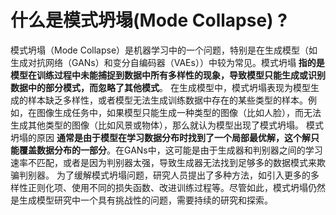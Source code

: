 # 什么是模式坍塌(Mode Collapse) ?

模式坍塌（Mode Collapse）是机器学习中的一个问题，特别是在生成模型（如生成对抗网络（GANs）和变分自编码器（VAEs））中较为常见。模式坍塌 **指的是模型在训练过程中未能捕捉到数据中所有多样性的现象，导致模型只能生成或识别数据中的部分模式，而忽略了其他模式**。
在生成模型中，模式坍塌表现为模型生成的样本缺乏多样性，或者模型无法生成训练数据中存在的某些类型的样本。例如，在图像生成任务中，如果模型只能生成一种类型的图像（比如人脸），而无法生成其他类型的图像（比如风景或物体），那么就认为模型出现了模式坍塌。
模式坍塌的原因 **通常是由于模型在学习数据分布时找到了一个局部最优解，这个解只能覆盖数据分布的一部分**。在GANs中，这可能是由于生成器和判别器之间的学习速率不匹配，或者是因为判别器太强，导致生成器无法找到足够多的数据模式来欺骗判别器。
为了缓解模式坍塌问题，研究人员提出了多种方法，如引入更多的多样性正则化项、使用不同的损失函数、改进训练过程等。尽管如此，模式坍塌仍然是生成模型研究中一个具有挑战性的问题，需要持续的研究和探索。
